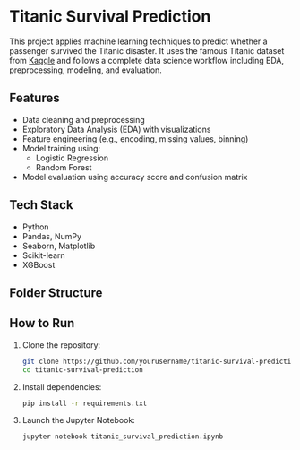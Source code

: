 # Titanic Survival Prediction

This project applies machine learning techniques to predict whether a passenger survived the Titanic disaster. It uses the famous Titanic dataset from [Kaggle](https://www.kaggle.com/c/titanic) and follows a complete data science workflow including EDA, preprocessing, modeling, and evaluation.

## Features

- Data cleaning and preprocessing
- Exploratory Data Analysis (EDA) with visualizations
- Feature engineering (e.g., encoding, missing values, binning)
- Model training using:
  - Logistic Regression
  - Random Forest
- Model evaluation using accuracy score and confusion matrix

## Tech Stack

- Python
- Pandas, NumPy
- Seaborn, Matplotlib
- Scikit-learn
- XGBoost

## Folder Structure


## How to Run

1. Clone the repository:
    ```bash
    git clone https://github.com/yourusername/titanic-survival-prediction.git
    cd titanic-survival-prediction
    ```

2. Install dependencies:
    ```bash
    pip install -r requirements.txt
    ```

3. Launch the Jupyter Notebook:
    ```bash
    jupyter notebook titanic_survival_prediction.ipynb
    ```
